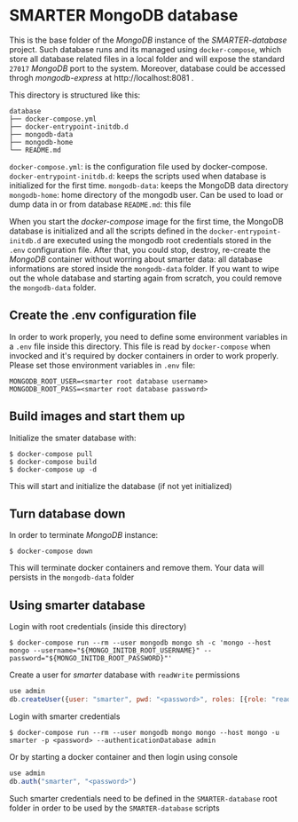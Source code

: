 
SMARTER MongoDB database
========================

This is the base folder of the *MongoDB* instance of the *SMARTER-database* project.
Such database runs and its managed using `docker-compose`, which store all database
related files in a local folder and will expose the standard `27017` *MongoDB* port
to the system. Moreover, database could be accessed throgh *mongodb-express* at
http://localhost:8081 .

This directory is structured like this:

```
database
├── docker-compose.yml
├── docker-entrypoint-initdb.d
├── mongodb-data
├── mongodb-home
└── README.md
```

`docker-compose.yml`: is the configuration file used by docker-compose.
`docker-entrypoint-initdb.d`: keeps the scripts used when database is initialized
for the first time.
`mongodb-data`: keeps the MongoDB data directory
`mongodb-home`: home directory of the mongodb user. Can be used to load or dump data
in or from database
`README.md`: this file

When you start the *docker-compose* image for the first time, the MongoDB database
is initialized and all the scripts defined in the `docker-entrypoint-initdb.d` are
executed using the mongodb root credentials stored in the `.env` configuration file.
After that, you could stop, destroy, re-create the *MongoDB* container without worring
about smarter data: all database informations are stored inside the `mongodb-data`
folder. If you want to wipe out the whole database and starting again from scratch,
you could remove the `mongodb-data` folder.

Create the .env configuration file
----------------------------------

In order to work properly, you need to define some environment variables in a
`.env` file inside this directory. This file is read by `docker-compose` when
invocked and it's required by docker containers in order to work properly. Please
set those environment variables in `.env` file:

```
MONGODB_ROOT_USER=<smarter root database username>
MONGODB_ROOT_PASS=<smarter root database password>
```

Build images and start them up
------------------------------

Initialize the smater database with:

```
$ docker-compose pull
$ docker-compose build
$ docker-compose up -d
```

This will start and initialize the database (if not yet initialized)

Turn database down
------------------

In order to terminate *MongoDB* instance:

```
$ docker-compose down
```

This will terminate docker containers and remove them. Your data will persists in
the `mongodb-data` folder

Using smarter database
----------------------

Login with root credentials (inside this directory)

```
$ docker-compose run --rm --user mongodb mongo sh -c 'mongo --host mongo --username="${MONGO_INITDB_ROOT_USERNAME}" --password="${MONGO_INITDB_ROOT_PASSWORD}"'
```

Create a user for *smarter* database with `readWrite` permissions

```javascript
use admin
db.createUser({user: "smarter", pwd: "<password>", roles: [{role: "readWrite", db: "smarter"}]})
```

Login with smarter credentials

```
$ docker-compose run --rm --user mongodb mongo mongo --host mongo -u smarter -p <password> --authenticationDatabase admin
```

Or by starting a docker container and then login using console

```javascript
use admin
db.auth("smarter", "<password>")
```

Such smarter credentials need to be defined in the `SMARTER-database` root folder
in order to be used by the `SMARTER-database` scripts
